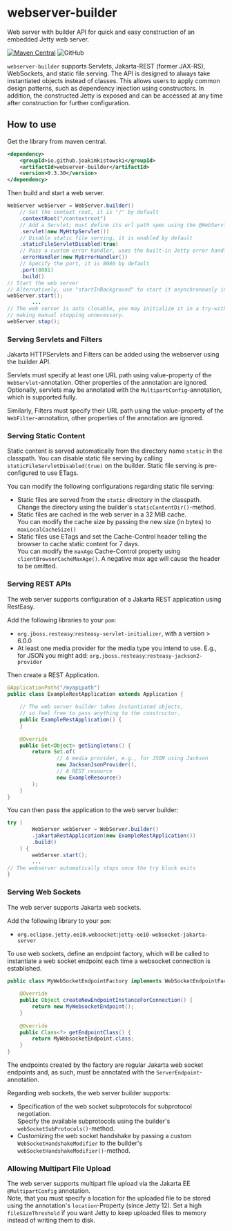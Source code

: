 # webserver-builder

Web server with builder API for quick and easy construction of an embedded Jetty web server.

[![Maven Central](https://img.shields.io/maven-central/v/io.github.joakimkistowski/webserver-builder.svg?label=Maven%20Central)](https://search.maven.org/search?q=g:%22io.github.joakimkistowski%22%20AND%20a:%22webserver-builder%22)
![GitHub](https://img.shields.io/github/license/joakimkistowski/webserver-builder)

`webserver-builder` supports Servlets, Jakarta-REST (former JAX-RS), WebSockets, and static file serving. The API is designed to always take instantiated objects instead of classes. This allows users to apply common design patterns, such as dependency injection using constructors.
In addition, the constructed Jetty is exposed and can be accessed at any time after  construction for further configuration.

## How to use

Get the library from maven central.
```xml
<dependency>
    <groupId>io.github.joakimkistowski</groupId>
    <artifactId>webserver-builder</artifactId>
    <version>0.3.30</version>
</dependency>
```

Then build and start a web server.

```java
WebServer webServer = WebServer.builder()
    // Set the context root, it is "/" by default
    .contextRoot("/contextroot")
    // Add a Servlet; must define its url path spec using the @WebServlet-annotation
    .servlet(new MyHttpServlet())
    // Disable static file serving, it is enabled by default
    .staticFileServletDisabled(true)
    // Pass a custom error handler, uses the built-in Jetty error handler by default
    .errorHandler(new MyErrorHandler())
    // Specify the port, it is 8080 by default
    .port(8081)
    .build()
// Start the web server
// Alternatively, use "startInBackground" to start it asynchronously in the background
webServer.start();
        ...
// The web server is auto closable, you may initialize it in a try-with-resources statement,
// making manual stopping unnecessary.
webServer.stop();
```

### Serving Servlets and Filters

Jakarta HTTPServlets and Filters can be added using the webserver using the builder API.

Servlets must specify at least one URL path using value-property of the `WebServlet`-annotation. Other properties of the annotation are ignored.  
Optionally, servlets may be annotated with the `MultipartConfig`-annotation, which is supported fully.

Similarly, Filters must specify their URL path using the value-property of the `WebFilter`-annotation,  other properties of the annotation are ignored.

### Serving Static Content

Static content is served automatically from the directory name `static` in the classpath. You can disable static file serving by calling `staticFileServletDisabled(true)` on the builder. Static file serving is pre-configured to use ETags.

You can modify the following configurations regarding static file serving:
* Static files are served from the `static` directory in the classpath.  
  Change the directory using the builder's `staticContentDir()`-method.
* Static files are cached in the web server in a 32 MiB cache.  
  You can modify the cache size by passing the new size (in bytes) to `maxLocalCacheSize()`
* Static files use ETags and set the Cache-Control header telling the browser to cache static content for 7 days.  
  You can modify the `maxAge` Cache-Control property using `clientBrowserCacheMaxAge()`. A negative max age will cause the header to be omitted.

### Serving REST APIs

The web server supports configuration of a Jakarta REST application using RestEasy.

Add the following libraries to your `pom`:
* `org.jboss.resteasy`:`resteasy-servlet-initializer`, with a version > 6.0.0
* At least one media provider for the media type you intend to use. E.g., for JSON you might add: `org.jboss.resteasy`:`resteasy-jackson2-provider` 

Then create a REST Application.

```java
@ApplicationPath("/myapipath")
public class ExampleRestApplication extends Application {
    
    // The web server builder takes instantiated objects,
    // so feel free to pass anything to the constructor. 
    public ExampleRestApplication() {
    }
    
    @Override
    public Set<Object> getSingletons() {
        return Set.of(
                // A media provider, e.g., for JSON using Jackson
                new JacksonJsonProvider(),
                // A REST resource
                new ExampleResource()
        );
    }
}
```

You can then pass the application to the web server builder:

```java
try (
        WebServer webServer = WebServer.builder()
        .jakartaRestApplication(new ExampleRestApplication())
        .build()
    ) {
        webServer.start();
        ...
// The webserver automatically stops once the try block exits
}

```

### Serving Web Sockets

The web server supports Jakarta web sockets.

Add the following library to your `pom`:
* `org.eclipse.jetty.ee10.websocket`:`jetty-ee10-websocket-jakarta-server`

To use web sockets, define an endpoint factory, which will be called to instantiate a web socket endpoint each time a websocket connection is established.

```java
public class MyWebSocketEndpointFactory implements WebSocketEndpointFactory {
    
    @Override
    public Object createNewEndpointInstanceForConnection() {
        return new MyWebsocketEndpoint();
    }
    
    @Override
    public Class<?> getEndpointClass() {
        return MyWebsocketEndpoint.class;
    }
}
```

The endpoints created by the factory are regular Jakarta web socket endpoints and, as such, must be annotated with the  `ServerEndpoint`-annotation.

Regarding web sockets, the web server builder supports:
* Specification of the web socket subprotocols for subprotocol negotiation.  
  Specify the available subprotocols using the builder's `webSocketSubProtocols()`-method.
* Customizing the web socket handshake by passing a custom `WebSocketHandshakeModifier` to the builder's `webSocketHandshakeModifier()`-method.

### Allowing Multipart File Upload

The web server supports multipart file upload via the Jakarta EE `@MultipartConfig` annotation.  
Note, that you must specify a location for the uploaded file to be stored using the annotation's `location`-Property (since Jetty 12). Set a high `fileSizeThreshold` if you want Jetty to keep uploaded files to memory instead of writing them to disk. 